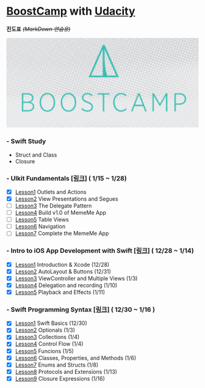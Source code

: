 # [BoostCamp](http://boostcamp.connect.or.kr) with [Udacity](https://www.udacity.com)
**진도표**  ~~*(MarkDown 연습용)*~~


![BoostCamp Logo](./bc_img.png)

### - Swift Study

- Struct and Class
- Closure


### - UIkit Fundamentals [[링크]](https://www.udacity.com/course/uikit-fundamentals--ud788) ( 1/15 ~ 1/28)

- [x] [Lesson1][i6] Outlets and Actions
- [x] [Lesson2][i7] View Presentations and Segues
- [ ] [Lesson3][i8] The Delegate Pattern
- [ ] [Lesson4][i9] Build v1.0 of MemeMe App
- [ ] [Lesson5][i10] Table Views
- [ ] [Lesson6][i11] Navigation
- [ ] [Lesson7][i12] Complete the MemeMe App

[i6]:./UIKit%20Fundamentals/1_Outlets_and_Actions/
[i7]:./UIKit%20Fundamentals/2_View_Presentations_and_Segues/
[i8]:./UIKit%20Fundamentals/3_The_Delegate_Pattern/
[i9]:./UIKit%20Fundamentals/4_Build_v1.0_of_MemeMe_App/
[i10]:./UIKit%20Fundamentals/5_Table_Views/
[i11]:./UIKit%20Fundamentals/6_Navigation/
[i12]:./UIKit%20Fundamentals/7_Complete_the_MemeMe_App/




### - Intro to iOS App Development with Swift [[링크]](https://www.udacity.com/course/intro-to-ios-app-development-with-swift--ud585) ( 12/28 ~ 1/14)

- [x] [Lesson1][i1] Introduction & Xcode (12/28) 
- [x] [Lesson2][i2] AutoLayout & Buttons (12/31)
- [x] [Lesson3][i3] ViewController and Multiple Views (1/3)
- [x] [Lesson4][i4] Delegation and recording (1/10)
- [x] [Lesson5][i5] Playback and Effects (1/11)

[i1]:./Intro%20to%20iOS%20App%20Development%20with%20Swift/Lesson1%20Introduction%20&%20Xcode/
[i2]:./Intro%20to%20iOS%20App%20Development%20with%20Swift/Lesson2%20AutoLayout%20&%20Buttons/
[i3]:./Intro%20to%20iOS%20App%20Development%20with%20Swift/Lesson3%20ViewController%20and%20Multiple%20Views
[i4]:./Intro%20to%20iOS%20App%20Development%20with%20Swift/Lesson4%20Delegation%20and%20recording
[i5]:./Intro%20to%20iOS%20App%20Development%20with%20Swift/Lesson5%20Playback%20and%20Effects



### - Swift Programming Syntax [[링크]](https://www.udacity.com/course/learn-swift-programming-syntax--ud902) ( 12/30 ~ 1/16 )

- [x] [Lesson1][s1] Swift Basics (12/30)
- [x] [Lesson2][s2] Optionals (1/3)
- [x] [Lesson3][s3] Collections (1/4)
- [x] [Lesson4][s4] Control Flow (1/4)
- [x] [Lesson5][s5] Funcions (1/5)
- [x] [Lesson6][s6] Classes, Properties, and Methods (1/6)
- [x] [Lesson7][s7] Enums and Structs (1/8)
- [x] [Lesson8][s8] Protocols and Extensions (1/13)
- [x] [Lesson9][s9] Closure Expressions  (1/16)

[s1]:./Learn%20Swift%20Syntax/Lesson1%20Swift%20Basics
[s2]:./Learn%20Swift%20Syntax/Lesson2%20Optionals
[s3]:./Learn%20Swift%20Syntax/Lesson3%20Collections
[s4]:./Learn%20Swift%20Syntax/Lesson4%20Control%20Flow
[s5]:./Learn%20Swift%20Syntax/Lesson5%20Functions
[s6]:./Learn%20Swift%20Syntax/Lesson6%20Classes,%20Properties%20and%20Methods
[s7]:./Learn%20Swift%20Syntax/Lesson7%20Enums%20and%20Structs
[s8]:./Learn%20Swift%20Syntax/Lesson8%20Protocols%20and%20Extensions
[s9]:./Learn%20Swift%20Syntax/Lesson9%20Closure%20Expressions
